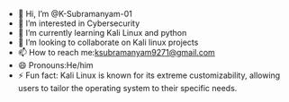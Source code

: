 - 👋 Hi, I’m @K-Subramanyam-01
- 👀 I’m interested in Cybersecurity
- 🌱 I’m currently learning Kali Linux and python
- 💞️ I’m looking to collaborate on Kali linux projects
- 📫 How to reach me:ksubramanyam9271@gmail.com
- 😄 Pronouns:He/him
- ⚡ Fun fact: Kali Linux is known for its extreme customizability, allowing users to tailor the operating system to their specific needs.

<!---
K-Subramanyam-01/K-Subramanyam-01 is a ✨ special ✨ repository because its `README.md` (this file) appears on your GitHub profile.
You can click the Preview link to take a look at your changes.
--->
